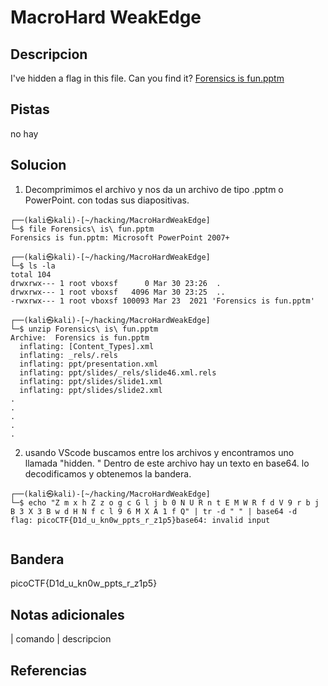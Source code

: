 
# MacroHard WeakEdge

## Descripcion

I've hidden a flag in this file. Can you find it? [Forensics is fun.pptm](https://mercury.picoctf.net/static/52da699e0f203321c7c90ab56ea912d8/Forensics%20is%20fun.pptm)

## Pistas
no hay

## Solucion
1. Decomprimimos el archivo y nos da un archivo de tipo .pptm o PowerPoint. con todas sus diapositivas. 
```bash()
┌──(kali㉿kali)-[~/hacking/MacroHardWeakEdge]
└─$ file Forensics\ is\ fun.pptm 
Forensics is fun.pptm: Microsoft PowerPoint 2007+
                                                                                                                   
┌──(kali㉿kali)-[~/hacking/MacroHardWeakEdge]
└─$ ls -la 
total 104
drwxrwx--- 1 root vboxsf      0 Mar 30 23:26  .
drwxrwx--- 1 root vboxsf   4096 Mar 30 23:25  ..
-rwxrwx--- 1 root vboxsf 100093 Mar 23  2021 'Forensics is fun.pptm'
                                                                                                                   
┌──(kali㉿kali)-[~/hacking/MacroHardWeakEdge]
└─$ unzip Forensics\ is\ fun.pptm 
Archive:  Forensics is fun.pptm
  inflating: [Content_Types].xml     
  inflating: _rels/.rels             
  inflating: ppt/presentation.xml    
  inflating: ppt/slides/_rels/slide46.xml.rels  
  inflating: ppt/slides/slide1.xml   
  inflating: ppt/slides/slide2.xml   
.
.
.
.
.

```
2. usando VScode buscamos entre los archivos y encontramos uno llamada "hidden. " Dentro de este archivo hay un texto en base64. lo decodificamos y obtenemos la bandera. 
```bash()
┌──(kali㉿kali)-[~/hacking/MacroHardWeakEdge]
└─$ echo "Z m x h Z z o g c G l j b 0 N U R n t E M W R f d V 9 r b j B 3 X 3 B w d H N f c l 9 6 M X A 1 f Q" | tr -d " " | base64 -d
flag: picoCTF{D1d_u_kn0w_ppts_r_z1p5}base64: invalid input
                                                             
```
## Bandera

picoCTF{D1d_u_kn0w_ppts_r_z1p5}

## Notas adicionales

| comando | descripcion

## Referencias
